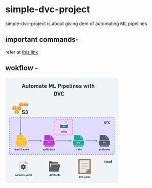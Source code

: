 # simple-dvc-project
simple-dvc-project is about giving dem of automating ML pipelines

## important commands-
refer at [this link](others/imp_commands.md)

## wokflow -
<!-- ![](others/imgs/simple-workflow-01@2x.png) -->

<img src="others/imgs/simple-workflow-01@2x.png" alt="workflow" width="70%">